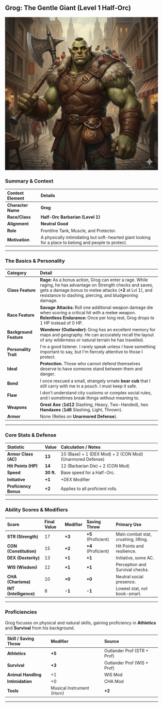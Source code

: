 ## Grog: The Gentle Giant (Level 1 Half-Orc)

![Grog the Barbarian](Grog_Barbarian_img1.png)

### Summary & Context

| Context Element | Details |
| :--- | :--- |
| **Character Name** | **Grog** |
| **Race/Class** | **Half-Orc Barbarian (Level 1)** |
| **Alignment** | **Neutral Good** |
| **Role** | Frontline Tank, Muscle, and Protector. |
| **Motivation** | A physically intimidating but soft-hearted giant looking for a place to belong and people to protect. |

---

### The Basics & Personality

| Category | Detail |
| :--- | :--- |
| **Class Feature** | **Rage:** As a bonus action, Grog can enter a rage. While raging, he has advantage on Strength checks and saves, gets a damage bonus to melee attacks ($\mathbf{+2}$ at Lvl 1), and resistance to slashing, piercing, and bludgeoning damage. |
| **Race Feature** | **Savage Attacks:** Roll one additional weapon damage die when scoring a critical hit with a melee weapon. **Relentless Endurance:** Once per long rest, Grog drops to 1 HP instead of 0 HP. |
| **Background Feature** | **Wanderer (Outlander):** Grog has an excellent memory for maps and geography. He can accurately recall the layout of any wilderness or natural terrain he has travelled. |
| **Personality Trait**| I'm a good listener. I rarely speak unless I have something important to say, but I'm fiercely attentive to those I protect. |
| **Ideal** | **Protection.** Those who cannot defend themselves deserve to have someone stand between them and danger. |
| **Bond** | I once rescued a small, strangely ornate **bear cub** that I still carry with me in a pouch. I must keep it safe. |
| **Flaw** | I don't understand city customs or complex social rules, and I sometimes break things without meaning to. |
| **Weapons** | **Great Axe** ($\mathbf{1d12}$ Slashing, Heavy, Two-Handed), two **Handaxes** ($\mathbf{1d6}$ Slashing, Light, Thrown). |
| **Armor** | None (Relies on **Unarmored Defense**). |

---

### Core Stats & Defense

| Statistic | Value | Calculation / Notes |
| :--- | :--- | :--- |
| **Armor Class (AC)** | **13** | $10 \text{ (Base)} + 1 \text{ (DEX Mod)} + 2 \text{ (CON Mod)}$ (Unarmored Defense) |
| **Hit Points (HP)** | **14** | $12 \text{ (Barbarian Die)} + 2 \text{ (CON Mod)}$ |
| **Speed** | **30 ft.** | Base speed for a Half-Orc. |
| **Initiative** | **+1** | $+\text{DEX Modifier}$ |
| **Proficiency Bonus**| **+2** | Applies to all proficient rolls. |

---

### Ability Scores & Modifiers

| Score | Final Value | Modifier | Saving Throw | Primary Use |
| :--- | :--- | :--- | :--- | :--- |
| **STR (Strength)** | 17 | **+3** | **+5** (Proficient) | Main combat stat, crushing, lifting. |
| **CON (Constitution)** | 15 | **+2** | **+4** (Proficient) | Hit Points and resilience. |
| **DEX (Dexterity)** | 13 | **+1** | **+1** | Initiative, some AC. |
| **WIS (Wisdom)** | 12 | **+1** | **+1** | Perception and Survival checks. |
| **CHA (Charisma)** | 10 | **+0** | **+0** | Neutral social presence. |
| **INT (Intelligence)** | 8 | **-1** | **-1** | Lowest stat, not book-smart. |

---

### Proficiencies

Grog focuses on physical and natural skills, gaining proficiency in **Athletics** and **Survival** from his background.

| Skill / Saving Throw | Modifier | Source |
| :--- | :--- | :--- |
| **Athletics** | $\mathbf{+5}$ | Outlander Prof ($\text{STR + Prof}$) |
| **Survival** | $\mathbf{+3}$ | Outlander Prof ($\text{WIS + Prof}$) |
| **Animal Handling** | $+1$ | WIS Mod |
| **Intimidation** | $+0$ | CHA Mod |
| **Tools** | Musical Instrument (Horn) | $\mathbf{+2}$ | Outlander Prof |

---

